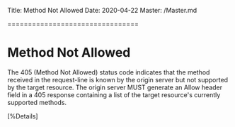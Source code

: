 Title: Method Not Allowed
Date: 2020-04-22
Master: /Master.md

================================

Method Not Allowed
=============================

The 405 (Method Not Allowed) status code indicates that the method
received in the request-line is known by the origin server but not
supported by the target resource.  The origin server MUST generate an
Allow header field in a 405 response containing a list of the target
resource's currently supported methods.

[%Details]